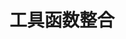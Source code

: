 <!--
 * @Date         : 2020-11-02 14:24:57
 * @Description  : QZR 工具函数
 * @Autor        : Qzr(z5021996@vip.qq.com)
 * @LastEditors  : Qzr(z5021996@vip.qq.com)
 * @LastEditTime : 2020-11-03 11:26:59
-->

# 工具函数整合
